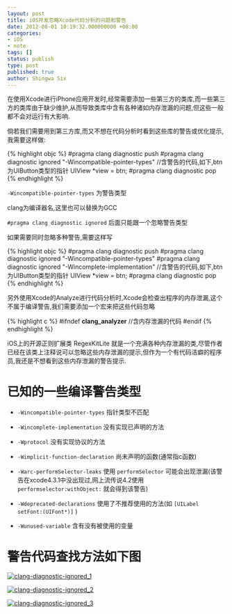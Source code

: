 ```yaml
---
layout: post
title: iOS开发忽略Xcode代码分析的问题和警告
date: 2012-08-01 10:19:32.000000000 +08:00
categories:
- iOS
- note
tags: []
status: publish
type: post
published: true
author: Shingwa Six
---
```


在使用Xcode进行iPhone应用开发时,经常需要添加一些第三方的类库,而一些第三方的类库由于缺少维护,从而导致类库中含有各种诸如内存泄漏的问题,但这些一般都不会对运行有大影响.

倘若我们需要用到第三方库,而又不想在代码分析时看到这些库的警告或优化提示,我需要这样做:

{% highlight objc %}
#pragma clang diagnostic push
#pragma clang diagnostic ignored "-Wincompatible-pointer-types"
//含警告的代码,如下,btn为UIButton类型的指针
UIView *view = btn;
#pragma clang diagnostic pop
{% endhighlight %}

```-Wincompatible-pointer-types``` 为警告类型

clang为编译器名,这里也可以替换为GCC

```#pragma clang diagnostic ignored``` 后面只能跟一个忽略警告类型

如果需要同时忽略多种警告,需要这样写

{% highlight objc %}
#pragma clang diagnostic push
#pragma clang diagnostic ignored "-Wincompatible-pointer-types"
#pragma clang diagnostic ignored "-Wincomplete-implementation"
//含警告的代码,如下,btn为UIButton类型的指针
UIView *view = btn;
#pragma clang diagnostic pop
{% endhighlight %}

另外使用Xcode的Analyze进行代码分析时,Xcode会检查出程序的内存泄漏,这个不属于编译警告,我们需要添加一个宏来把这些代码忽略

{% highlight c %}
#ifndef __clang_analyzer__
//含内存泄漏的代码
#endif
{% endhighlight %}

iOS上的开源正则扩展类 RegexKitLite 就是一个充满各种内存泄漏的类,尽管作者已经在该类上注释说可以忽略这些内存泄漏的提示,但作为一个有代码洁癖的程序员,我还是不想看到这些内存泄漏的警告提示.

已知的一些编译警告类型
=================

+ `-Wincompatible-pointer-types` 指针类型不匹配

+ `-Wincomplete-implementation` 没有实现已声明的方法

+ `-Wprotocol` 没有实现协议的方法

+ `-Wimplicit-function-declaration` 尚未声明的函数(通常指c函数)

+ `-Warc-performSelector-leaks` 使用 `performSelector` 可能会出现泄漏(该警告在xcode4.3.1中没出现过,网上流传说4.2使用`performselector:withObject:` 就会得到该警告)

+ `-Wdeprecated-declarations` 使用了不推荐使用的方法(如 `[UILabel setFont:(UIFont*)]` )

+ `-Wunused-variable` 含有没有被使用的变量

警告代码查找方法如下图
=================

[![clang-diagnostic-ignored_1][1]][1]

[![clang-diagnostic-ignored_2][2]][2]

[![clang-diagnostic-ignored_3][3]][3]

[1]: /assets/ios/clang-diagnostic-ignored_1.jpg
[2]: /assets/ios/clang-diagnostic-ignored_2.jpg
[3]: /assets/ios/clang-diagnostic-ignored_3.jpg
